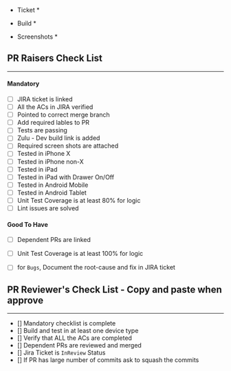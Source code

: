 * Ticket *

* Build *

* Screenshots *

## PR Raisers Check List
---------------------------
#### Mandatory
- [ ] JIRA ticket is linked
- [ ] All the ACs in JIRA verified
- [ ] Pointed to correct merge branch
- [ ] Add required lables to PR
- [ ] Tests are passing
- [ ] Zulu - Dev build link is added
- [ ] Required screen shots are attached
- [ ] Tested in iPhone X
- [ ] Tested in iPhone non-X
- [ ] Tested in iPad
- [ ] Tested in iPad with Drawer On/Off
- [ ] Tested in Android Mobile
- [ ] Tested in Android Tablet
- [ ] Unit Test Coverage is at least 80% for logic
- [ ] Lint issues are solved

#### Good To Have
- [ ] Dependent PRs are linked
- [ ] Unit Test Coverage is at least 100% for logic
- [ ] for `Bugs`, Document the root-cause and fix in JIRA ticket


## PR Reviewer's Check List - Copy and paste when approve
-------------------------------------------------------
- [] Mandatory checklist is complete
- [] Build and test in at least one device type
- [] Verify that ALL the ACs are completed
- [] Dependent PRs are reviewed and merged
- [] Jira Ticket is `InReview` Status
- [] If PR has large number of commits ask to squash the commits
